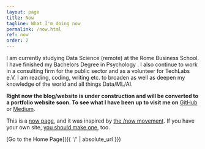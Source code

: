 ```yaml
---
layout: page
title: Now
tagline: What I'm doing now
permalink: /now.html
ref: now
order: 2
---
```


I am currently studying Data Science (remote) at the Rome Business School. I have finished my Bachelors Degree in Psychology . I also continue to work in a consulting firm for the public sector and as a volunteer for TechLabs e.V. I am  reading, coding, writing etc. to broaden as well as deepen my knowledge of the world and all things Data/ML/AI.

**Right now the blog/website is under construction and will be converted to a portfolio website soon. To see what I have been up to visit me on** [GitHub](https://github.com/MerlinSchaefer) or [Medium](https://ms101196.medium.com/).

This is a [now page](https://nownownow.com/about), and it was inspired by [the /now movement](https://sivers.org/nowff). If you have your own site, [you should make one](https://nownownow.com/about), too.

[Go to the Home Page]({{ '/' | absolute_url }})
